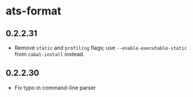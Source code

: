 # ats-format

## 0.2.2.31

  * Remove `static` and `profiling` flags; use `--enable-executable-static` from
    `cabal-install` instead.

## 0.2.2.30

  * Fix typo in command-line parser
